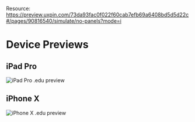 Resource: https://preview.uxpin.com/73da93fac0f022f60cab7efb69a6408bd5d5d22c#/pages/90816540/simulate/no-panels?mode=i

<h1>Device Previews</h1>

<h2>iPad Pro</h2>
<img src="iPadPro.png" alt="iPad Pro .edu preview" />

<h2>iPhone X</h2>
<img src="iPhoneX.png" alt="iPhone X .edu preview" />
